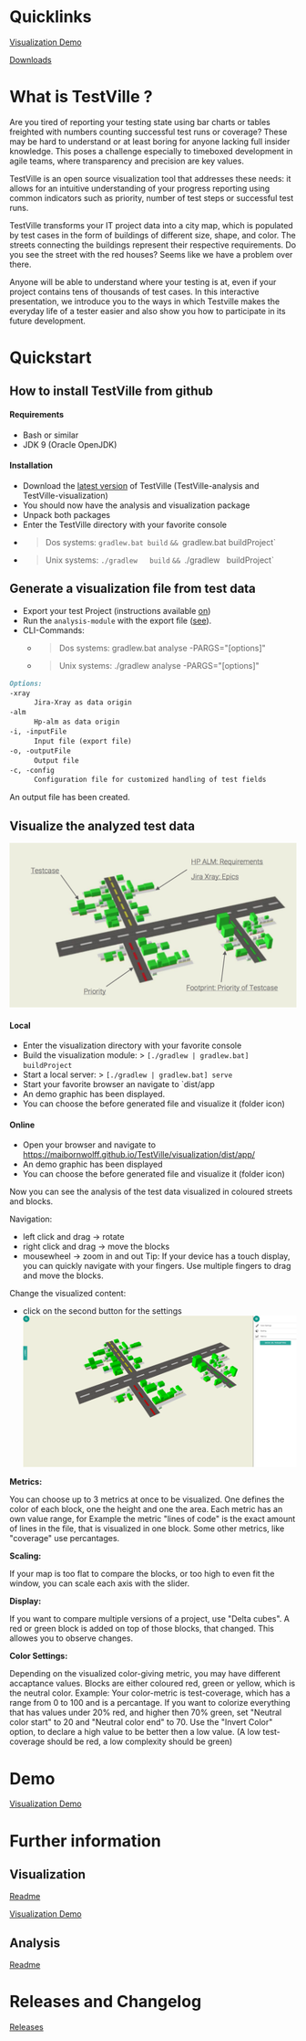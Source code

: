 # Quicklinks

[Visualization Demo](visualization/dist/app/)

[Downloads](https://github.com/MaibornWolff/TestVille/releases)

# What is TestVille ?

Are you tired of reporting your testing state using bar charts or tables freighted with numbers counting successful test runs or coverage? These may be hard to understand or at least boring for anyone lacking full insider knowledge. This poses a challenge especially to timeboxed development in agile teams, where transparency and precision are key values.

TestVille is an open source visualization tool that addresses these needs: it allows for an intuitive understanding of your progress reporting using common indicators such as priority, number of test steps or successful test runs.

TestVille transforms your IT project data into a city map, which is populated by test cases in the form of buildings of different size, shape, and color. The streets connecting the buildings represent their respective requirements. Do you see the street with the red houses? Seems like we have a problem over there.

Anyone will be able to understand where your testing is at, even if your project contains tens of thousands of test cases. In this interactive presentation, we introduce you to the ways in which Testville makes the everyday life of a tester easier and also show you how to participate in its future development.

# Quickstart

## How to install TestVille from github

#### Requirements
* Bash or similar
* JDK 9 (Oracle OpenJDK)

#### Installation
- Download the [latest version](https://github.com/MaibornWolff/TestVille/releases/latest) of TestVille (TestVille-analysis and TestVille-visualization)
- You should now have the analysis and visualization package 
- Unpack both packages
- Enter the TestVille directory with your favorite console
- > Dos  systems: `gradlew.bat build` `&& `gradlew.bat buildProject`
- > Unix systems: `./gradlew   build` `&& `./gradlew   buildProject`

## Generate a visualization file from test data

* Export your test Project (instructions available [on](https://github.com/MaibornWolff/TestVille/tree/master/analysis/README.md))
* Run the `analysis-module` with the export file ([see](https://github.com/MaibornWolff/TestVille/tree/master/analysis/README.md)).
* CLI-Commands:
  - > Dos  systems: gradlew.bat analyse -PARGS="[options]"
  - > Unix systems: ./gradlew   analyse -PARGS="[options]"
```markdown
Options:
-xray
      Jira-Xray as data origin
-alm
      Hp-alm as data origin
-i, -inputFile
      Input file (export file)
-o, -outputFile
      Output file
-c, -config
      Configuration file for customized handling of test fields
```
 
An output file has been created.

## Visualize the analyzed test data
![takeALook](./images/legendImage.png)

#### Local
* Enter the visualization directory with your favorite console
* Build the visualization module: > `[./gradlew | gradlew.bat] buildProject`
* Start a local server: > `[./gradlew | gradlew.bat] serve`
* Start your favorite browser an navigate to `dist/app
* An demo graphic has been displayed.
* You can choose the before generated file and visualize it (folder icon)

#### Online
* Open your browser and navigate to https://maibornwolff.github.io/TestVille/visualization/dist/app/
* An demo graphic has been displayed
* You can choose the before generated file and visualize it (folder icon)

Now you can see the analysis of the test data visualized in coloured streets and blocks.

Navigation:
- left click and drag -> rotate 
- right click and drag -> move the blocks
- mousewheel -> zoom in and out
Tip: If your device has a touch display, you can quickly navigate with your fingers. Use multiple fingers to drag and move the blocks. 

Change the visualized content:
- click on the second button for the settings
![settings](images/settingsImage.png)

**Metrics:**

You can choose up to 3 metrics at once to be visualized. One defines the color of each block, one the height and one the area.
Each metric has an own value range, for Example the metric "lines of code" is the exact amount of lines in the file, that is visualized in one block. Some other metrics, like "coverage" use percantages. 

**Scaling:**

If your map is too flat to compare the blocks, or too high to even fit the window, you can scale each axis with the slider.

**Display:**

If you want to compare multiple versions of a project, use "Delta cubes". A red or green block is added on top of those blocks, that changed. This allowes you to observe changes.

**Color Settings:**

Depending on the visualized color-giving metric, you may have different accaptance values. Blocks are either coloured red, green or yellow, which is the neutral color. 
Example: Your color-metric is test-coverage, which has a range from 0 to 100 and is a percantage. 
If you want to colorize everything that has values under 20% red, and higher then 70% green, set "Neutral color start" to 20 and "Neutral color end" to 70. 
Use the "Invert Color" option, to declare a high value to be better then a low value. (A low test-coverage should be red, a low complexity should be green)

# Demo

[Visualization Demo](visualization/dist/app/)

# Further information

## Visualization

[Readme](https://github.com/MaibornWolff/TestVille/tree/master/visualization)

[Visualization Demo](visualization/dist/app/)

## Analysis

[Readme](https://github.com/MaibornWolff/TestVille/tree/master/analysis)

# Releases and Changelog

[Releases](https://github.com/MaibornWolff/TestVille/releases/latest)
